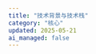 ```yaml
---
title: "技术背景与技术栈"
category: "核心"
updated: 2025-05-21
ai_managed: false
---
```


<!--
## 文档结构定义

### YAML Frontmatter:
- **title**: (String) "技术背景与技术栈"
- **category**: (String) 例如 "核心", "架构"
- **updated**: (Date: YYYY-MM-DD)
- **ai_managed**: (Boolean) 通常为 false
- **version**: (String, Optional)

### 主要章节原则:
- **项目背景与目标**: 简述项目及技术层面的目标。
- **技术选型原则**: 列出选择技术的通用准则。
- **技术栈概览**: 分层（如前端、后端、数据、DevOps）列出核心技术及选型简要理由，避免 exhaustive list。
- **架构决策记录 (ADR) 指引**: 说明 ADR 的重要性，可链接到 ADR 存放位置或模板。
- **技术债务与演进方向**: 简述当前主要技术债务和未来考虑的技术方向。
-->
